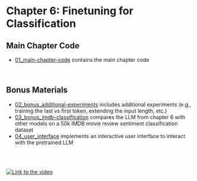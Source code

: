 # Chapter 6: Finetuning for Classification


## Main Chapter Code

- [01_main-chapter-code](01_main-chapter-code) contains the main chapter code

&nbsp;
## Bonus Materials

- [02_bonus_additional-experiments](02_bonus_additional-experiments) includes additional experiments (e.g., training the last vs first token, extending the input length, etc.)
- [03_bonus_imdb-classification](03_bonus_imdb-classification) compares the LLM from chapter 6 with other models on a 50k IMDB movie review sentiment classification dataset
- [04_user_interface](04_user_interface) implements an interactive user interface to interact with the pretrained LLM





<br>
<br>

[![Link to the video](https://img.youtube.com/vi/5PFXJYme4ik/0.jpg)](https://www.youtube.com/watch?v=5PFXJYme4ik)
